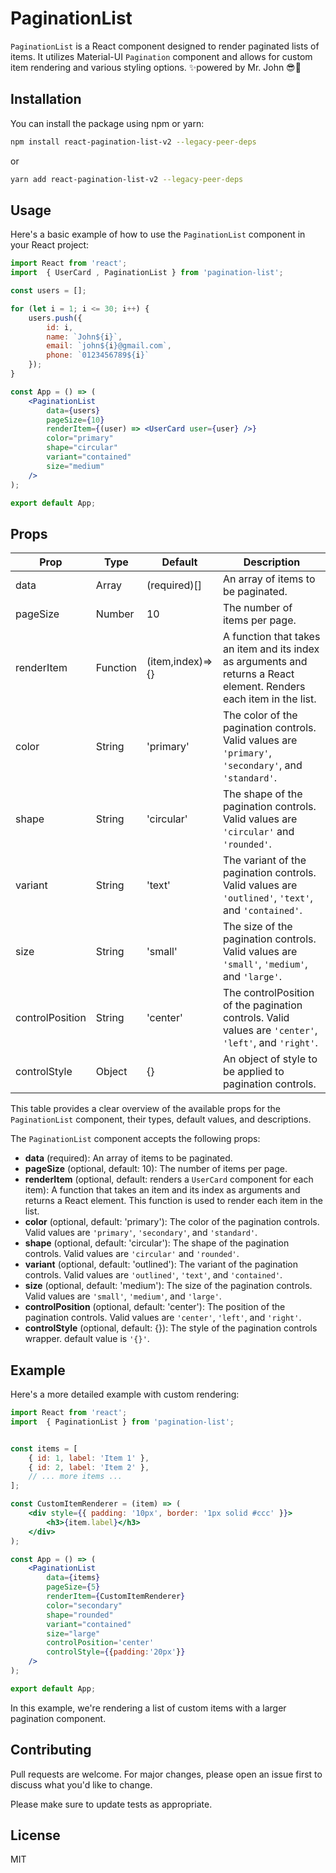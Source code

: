 # PaginationList

`PaginationList` is a React component designed to render paginated lists of items. It utilizes Material-UI `Pagination` component and allows for custom item rendering and various styling options. ✨powered by Mr. John 😎🤘

## Installation

You can install the package using npm or yarn:

```bash
npm install react-pagination-list-v2 --legacy-peer-deps
```

or

```bash
yarn add react-pagination-list-v2 --legacy-peer-deps
```

## Usage

Here's a basic example of how to use the `PaginationList` component in your React project:

```jsx
import React from 'react';
import  { UserCard , PaginationList } from 'pagination-list';

const users = [];

for (let i = 1; i <= 30; i++) {
    users.push({
        id: i,
        name: `John${i}`,
        email: `john${i}@gmail.com`,
        phone: `0123456789${i}`
    });
}

const App = () => (
    <PaginationList
        data={users}
        pageSize={10}
        renderItem={(user) => <UserCard user={user} />}
        color="primary"
        shape="circular"
        variant="contained"
        size="medium"
    />
);

export default App;
```

## Props

| **Prop**         | **Type** | **Default**                    | **Description**                                                                                                      |
|------------------|----------|--------------------------------|----------------------------------------------------------------------------------------------------------------------|
| data             | Array    | (required)[]                   | An array of items to be paginated.                                                                                   |
| pageSize         | Number   | 10                             | The number of items per page.                                                                                        |
| renderItem       | Function | (item,index)=>{<CustomItem />} | A function that takes an item and its index as arguments and returns a React element. Renders each item in the list. |
| color            | String   | 'primary'                      | The color of the pagination controls. Valid values are `'primary'`, `'secondary'`, and `'standard'`.                 |
| shape            | String   | 'circular'                     | The shape of the pagination controls. Valid values are `'circular'` and `'rounded'`.                                 |
| variant          | String   | 'text'                         | The variant of the pagination controls. Valid values are `'outlined'`, `'text'`, and `'contained'`.                  |
| size             | String   | 'small'                        | The size of the pagination controls. Valid values are `'small'`, `'medium'`, and `'large'`.                          |
| controlPosition  | String   | 'center'                       | The controlPosition of the pagination controls. Valid values are `'center'`, `'left'`, and `'right'`.                |
| controlStyle     | Object   | {}                             | An object of style to be applied to pagination controls.                                                             |

This table provides a clear overview of the available props for the `PaginationList` component, their types, default values, and descriptions.

The `PaginationList` component accepts the following props:

- **data** (required): An array of items to be paginated.
- **pageSize** (optional, default: 10): The number of items per page.
- **renderItem** (optional, default: renders a `UserCard` component for each item): A function that takes an item and its index as arguments and returns a React element. This function is used to render each item in the list.
- **color** (optional, default: 'primary'): The color of the pagination controls. Valid values are `'primary'`, `'secondary'`, and `'standard'`.
- **shape** (optional, default: 'circular'): The shape of the pagination controls. Valid values are `'circular'` and `'rounded'`.
- **variant** (optional, default: 'outlined'): The variant of the pagination controls. Valid values are `'outlined'`, `'text'`, and `'contained'`.
- **size** (optional, default: 'medium'): The size of the pagination controls. Valid values are `'small'`, `'medium'`, and `'large'`.
- **controlPosition** (optional, default: 'center'): The position of the pagination controls. Valid values are `'center'`, `'left'`, and `'right'`.
- **controlStyle** (optional, default: {}): The style of the pagination controls wrapper. default value is `'{}'`.

## Example

Here's a more detailed example with custom rendering:

```jsx
import React from 'react';
import  { PaginationList } from 'pagination-list';


const items = [
    { id: 1, label: 'Item 1' },
    { id: 2, label: 'Item 2' },
    // ... more items ...
];

const CustomItemRenderer = (item) => (
    <div style={{ padding: '10px', border: '1px solid #ccc' }}>
        <h3>{item.label}</h3>
    </div>
);

const App = () => (
    <PaginationList
        data={items}
        pageSize={5}
        renderItem={CustomItemRenderer}
        color="secondary"
        shape="rounded"
        variant="contained"
        size="large"
        controlPosition='center'
        controlStyle={{padding:'20px'}}
    />
);

export default App;
```

In this example, we're rendering a list of custom items with a larger pagination component.

## Contributing

Pull requests are welcome. For major changes, please open an issue first to discuss what you'd like to change.

Please make sure to update tests as appropriate.

## License

MIT
```